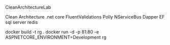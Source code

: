 CleanArchitectureLab


Clean Architecture
.net core
FluentValidations
Polly
NServiceBus
Dapper
EF
sql server
redis


docker build -t rg .
docker run -d -p 81:80 -e ASPNETCORE_ENVIRONMENT=Development rg